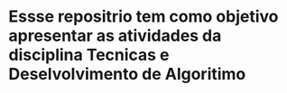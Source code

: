 # Essse repositrio tem como objetivo apresentar as atividades da disciplina  Tecnicas e Deselvolvimento de Algoritimo

